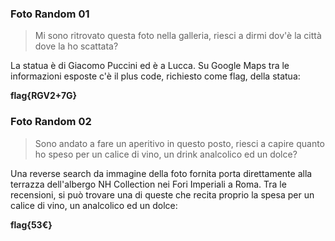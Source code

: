 ### Foto Random 01
> Mi sono ritrovato questa foto nella galleria, riesci a dirmi dov'è la città dove la ho scattata?

La statua è di Giacomo Puccini ed è a Lucca. Su Google Maps tra le informazioni esposte c'è il plus code, richiesto come flag, della statua:

**flag{RGV2+7G}**

### Foto Random 02
> Sono andato a fare un aperitivo in questo posto, riesci a capire quanto ho speso per un calice di vino, un drink analcolico ed un dolce?

Una reverse search da immagine della foto fornita porta direttamente alla terrazza dell'albergo NH Collection nei Fori Imperiali a Roma. Tra le recensioni, si può trovare una di queste che recita proprio la spesa per un calice di vino, un analcolico ed un dolce:

**flag{53€}**
